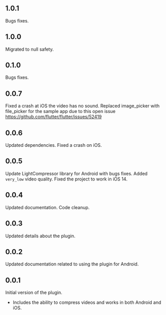 ## 1.0.1
Bugs fixes.

## 1.0.0
Migrated to null safety.

## 0.1.0
Bugs fixes.

## 0.0.7
Fixed a crash at iOS the video has no sound.
Replaced image_picker with file_picker for the sample app due to this open issue https://github.com/flutter/flutter/issues/52419

## 0.0.6
Updated dependencies.
Fixed a crash on iOS.

## 0.0.5

Update LightCompressor library for Android with bugs fixes.
Added `very_low` video quality.
Fixed the project to work in iOS 14.

## 0.0.4

Updated documentation.
Code cleanup.

## 0.0.3

Updated details about the plugin.

## 0.0.2

Updated documentation related to using the plugin for Android.

## 0.0.1

Initial version of the plugin.

- Includes the ability to compress videos and works in both Android and iOS.
